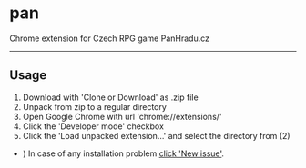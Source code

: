 # pan
Chrome extension for Czech RPG game PanHradu.cz

---

## Usage

1) Download with 'Clone or Download' as .zip file
2) Unpack from zip to a regular directory
3) Open Google Chrome with url 'chrome://extensions/'
4) Click the 'Developer mode' checkbox
5) Click the 'Load unpacked extension...' and select the directory from (2)

* ) In case of any installation problem [click 'New issue'](https://github.com/marek094/pan/issues).
